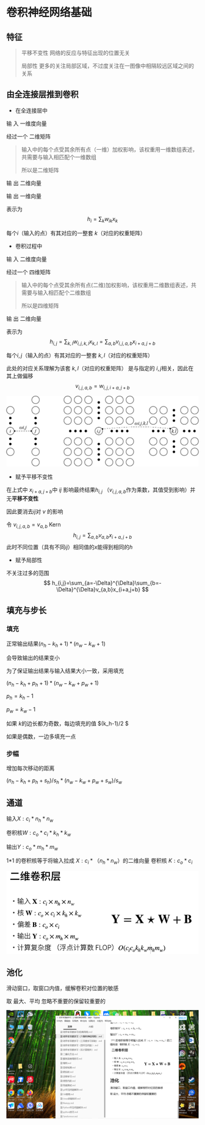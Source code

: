 # 卷积神经网络基础

## 特征

> 平移不变性  网络的反应与特征出现的位置无关
>
> 局部性          更多的关注局部区域，不过度关注在一图像中相隔较远区域之间的关系

## 由全连接层推到卷积

* 在全连接层中

输       入  一维度向量 

经过一个  二维矩阵 

> 输入中的每个点受其余所有点（一维）加权影响，该权重用一维数组表述，共需要与输入相匹配个一维数组
>
> 所以是二维矩阵

输        出  二维向量



输        出  一维向量

表示为    
$$
h_{i} = \sum_{k} w_{ik}x_{k}
$$

每个$i$（输入的点）有其对应的一整套 $k$（对应的权重矩阵）  

* 卷积过程中

输       入  二维度向量 

经过一个  四维矩阵 

> 输入中的每个点受其余所有点(二维)加权影响，该权重用二维数组表述，共需要与输入相匹配个二维数组
>
> 所以是四维矩阵

输        出  二维向量

表示为   
$$
h_{i,j}=\sum_{k,l}w_{i,j,k,l}x_{k,l} = \sum_{a,b}v_{i,j,a,b}x_{i+a,j+b}
$$

每个$i,j$（输入的点）有其对应的一整套 $k,l$（对应的权重矩阵） 

此处的对应关系理解为该套 $k,l$（对应的权重矩阵） 是与指定的 $i,j$相关，因此在其上做偏移
$$
v_{i,j,a,b} = w_{i,j,i+a,j+b}
$$


![img](https://raw.githubusercontent.com/Thislu13/image_save/main/notebook/202408162225449.jpeg)

* 赋予平移不变性

在上式中 $x_{i+a,j+b}$中 $ij$  影响最终结果$h_{i,j}$ （$v_{i,j,a,b}$作为乘数，其值受到影响）并无**平移不变性**  

因此要消去$ij$对 $v$ 的影响

令  $v_{i,j,a,b} = v_{a,b}$       Kern
$$
h_{i,j}=\sum_{a,b}v_{a,b}x_{i+a,j+b}
$$
此时不同位置（具有不同$ij$）相同值的$x$能得到相同的$h$

* 赋予局部性

不关注过多的范围
$$
h_{i,j}=\sum_{a=-\Delta}^{\Delta}\sum_{b=-\Delta}^{\Delta}v_{a,b}x_{i+a,j+b}
$$

## 填充与步长

 ### 填充

正常输出结果$(n_{h}-k_{h}+1)*(n_w-k_w+1)$

会导致输出的结果变小

为了保证输出结果与输入结果大小一致，采用填充

$(n_{h}-k_{h}+p_{h}+1)*(n_w-k_w+p_{w}+1)$

$p_h = k_h-1$

$p_w = k_w-1$

如果 $k$的边长都为奇数，每边填充的值 $(k_h-1)/2 $

如果是偶数，一边多填充一点

### 步幅

 增加每次移动的距离

$(n_{h}-k_{h}+p_{h}+s_h)/s_h*(n_w-k_w+p_{w}+s_w)/s_w$

 ## 通道

输入$X: c_i  *n_h * n_w$

卷积核$W:c_o*c_i*k_h*k_w$

输出$Y: c_o*m_h*m_w$

 1*1 的卷积核等于将输入拉成 $X: c_i  * （n_h * n_w）$的二维向量   卷积核 $K: c_o*c_i$

![image-20240818155352741](https://raw.githubusercontent.com/Thislu13/image_save/main/notebook/202408181553105.png)

## 池化

滑动窗口，取窗口内值，缓解卷积对位置的敏感

取 最大、平均 忽略不重要的保留较重要的

![image-20241025182148366](https://raw.githubusercontent.com/Thislu13/image_save/main/notebook/202410251821953.png)